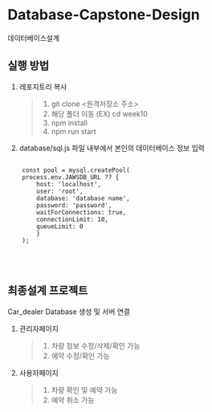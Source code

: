 # Database-Capstone-Design
데이터베이스설계

## 실행 방법
1. 레포지토리 복사
    > 1. git clone <원격저장소 주소>
    > 2. 해당 폴더 이동 (EX) cd week10
    > 3. npm install
    > 4. npm run start

2. database/sql.js 파일 내부에서 본인의 데이터베이스 정보 입력
<pre>
<code>
    const pool = mysql.createPool(
    process.env.JAWSDB_URL ?? {
        host: 'localhost',
        user: 'root',
        database: 'database name',
        password: 'password',
        waitForConnections: true,
        connectionLimit: 10,
        queueLimit: 0
        }
    );
</code>
</pre>

<br>

## 최종설계 프로젝트
Car_dealer Database 생성 및 서버 연결
<br>

1. 관리자페이지
    >1. 차량 정보 수정/삭제/확인 가능
    >2. 예약 수정/확인 가능
2. 사용자페이지
    >1. 차량 확인 및 예약 가능
    >2. 예약 취소 가능
    

